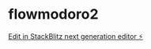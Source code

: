 # flowmodoro2

[Edit in StackBlitz next generation editor ⚡️](https://stackblitz.com/~/github.com/r-ca/flowmodoro2)